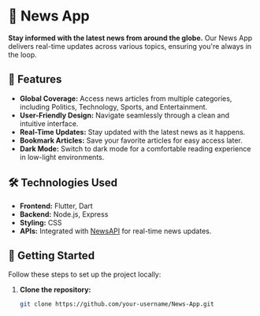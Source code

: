 # 📰 News App 

**Stay informed with the latest news from around the globe.** Our News App delivers real-time updates across various topics, ensuring you're always in the loop.



## 🌟 Features

- **Global Coverage:** Access news articles from multiple categories, including Politics, Technology, Sports, and Entertainment.
- **User-Friendly Design:** Navigate seamlessly through a clean and intuitive interface.
- **Real-Time Updates:** Stay updated with the latest news as it happens.
- **Bookmark Articles:** Save your favorite articles for easy access later.
- **Dark Mode:** Switch to dark mode for a comfortable reading experience in low-light environments.

## 🛠️ Technologies Used

- **Frontend:** Flutter, Dart
- **Backend:** Node.js, Express
- **Styling:** CSS
- **APIs:** Integrated with [NewsAPI](https://newsapi.org/) for real-time news updates.

## 🚀 Getting Started

Follow these steps to set up the project locally:

1. **Clone the repository:**

   ```bash
   git clone https://github.com/your-username/News-App.git
